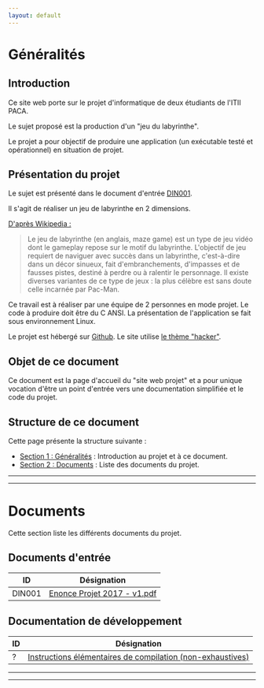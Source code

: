 ```yaml
---
layout: default
---
```



# Généralités

## Introduction

Ce site web porte sur le projet d'informatique de deux étudiants de l'ITII PACA.

Le sujet proposé est la production d'un "jeu du labyrinthe".

Le projet a pour objectif de produire une application (un exécutable testé et
opérationnel) en situation de projet.


## Présentation du projet

Le sujet est présenté dans le document d'entrée [DIN001](/ref/DIN001.pdf).

Il s'agit de réaliser un jeu de labyrinthe en 2 dimensions.

[D'après Wikipedia :](https://fr.wikipedia.org/wiki/Jeu_de_labyrinthe)<br>
> Le jeu de labyrinthe (en anglais, maze game) est un type de jeu vidéo dont le
> gameplay repose sur le motif du labyrinthe. L'objectif de jeu requiert de
> naviguer avec succès dans un labyrinthe, c'est-à-dire dans un décor sinueux,
> fait d'embranchements, d'impasses et de fausses pistes, destiné à perdre ou à
> ralentir le personnage. Il existe diverses variantes de ce type de jeux : la
> plus célèbre est sans doute celle incarnée par Pac-Man.

Ce travail est à réaliser par une équipe de 2 personnes en mode projet.
Le code à produire doit être du C ANSI.
La présentation de l'application se fait sous environnement Linux.


Le projet est hébergé sur [Github](www.github.com).
Le site utilise [le thème "hacker"]( https://github.com/pages-themes/hacker).

## Objet de ce document

Ce document est la page d'accueil du "site web projet" et a pour unique vocation
d'être un point d'entrée vers une documentation simplifiée et le code du projet.


## Structure de ce document

Cette page présente la structure suivante :
- [Section 1 : Généralités](#généralités) : Introduction au projet et à ce
  document.
- [Section 2 : Documents](#documents) : Liste des documents du projet.



________________________________________________________________________________
________________________________________________________________________________

# Documents

Cette section liste les différents documents du projet.


## Documents d'entrée

| ID | Désignation |
| -- | ----------- |
| DIN001 | [Enonce Projet 2017 - v1.pdf](110_input-doc/Enonce_Projet_2017_-_v1.pdf) |


## Documentation de développement

| ID | Désignation |
| -- | ----------- |
| ? | [Instructions élémentaires de compilation (non-exhaustives)](210_doc-dev/howto-build)|


________________________________________________________________________________
________________________________________________________________________________
